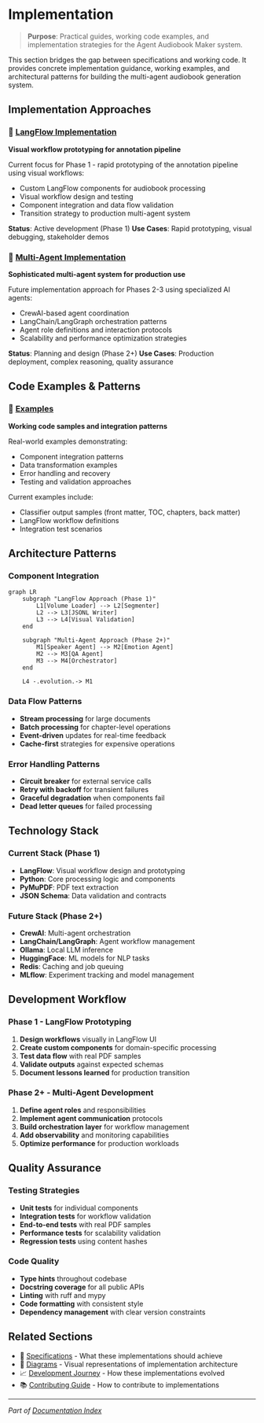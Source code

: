 # Implementation

> **Purpose**: Practical guides, working code examples, and implementation strategies for the Agent Audiobook Maker system.

This section bridges the gap between specifications and working code. It provides concrete implementation guidance, working examples, and architectural patterns for building the multi-agent audiobook generation system.

## Implementation Approaches

### 🎨 [LangFlow Implementation](langflow/README.md)
**Visual workflow prototyping for annotation pipeline**

Current focus for Phase 1 - rapid prototyping of the annotation pipeline using visual workflows:
- Custom LangFlow components for audiobook processing
- Visual workflow design and testing
- Component integration and data flow validation
- Transition strategy to production multi-agent system

**Status**: Active development (Phase 1)
**Use Cases**: Rapid prototyping, visual debugging, stakeholder demos

### 🤖 [Multi-Agent Implementation](multi-agent/README.md)  
**Sophisticated multi-agent system for production use**

Future implementation approach for Phases 2-3 using specialized AI agents:
- CrewAI-based agent coordination
- LangChain/LangGraph orchestration patterns
- Agent role definitions and interaction protocols
- Scalability and performance optimization strategies

**Status**: Planning and design (Phase 2+)
**Use Cases**: Production deployment, complex reasoning, quality assurance

## Code Examples & Patterns

### 📁 [Examples](examples/)
**Working code samples and integration patterns**

Real-world examples demonstrating:
- Component integration patterns
- Data transformation examples  
- Error handling and recovery
- Testing and validation approaches

Current examples include:
- Classifier output samples (front matter, TOC, chapters, back matter)
- LangFlow workflow definitions
- Integration test scenarios

## Architecture Patterns

### Component Integration
```mermaid
graph LR
    subgraph "LangFlow Approach (Phase 1)"
        L1[Volume Loader] --> L2[Segmenter] 
        L2 --> L3[JSONL Writer]
        L3 --> L4[Visual Validation]
    end
    
    subgraph "Multi-Agent Approach (Phase 2+)"
        M1[Speaker Agent] --> M2[Emotion Agent]
        M2 --> M3[QA Agent]
        M3 --> M4[Orchestrator]
    end
    
    L4 -.evolution.-> M1
```

### Data Flow Patterns
- **Stream processing** for large documents
- **Batch processing** for chapter-level operations
- **Event-driven** updates for real-time feedback
- **Cache-first** strategies for expensive operations

### Error Handling Patterns
- **Circuit breaker** for external service calls
- **Retry with backoff** for transient failures
- **Graceful degradation** when components fail
- **Dead letter queues** for failed processing

## Technology Stack

### Current Stack (Phase 1)
- **LangFlow**: Visual workflow design and prototyping
- **Python**: Core processing logic and components
- **PyMuPDF**: PDF text extraction
- **JSON Schema**: Data validation and contracts

### Future Stack (Phase 2+)  
- **CrewAI**: Multi-agent orchestration
- **LangChain/LangGraph**: Agent workflow management
- **Ollama**: Local LLM inference
- **HuggingFace**: ML models for NLP tasks
- **Redis**: Caching and job queuing
- **MLflow**: Experiment tracking and model management

## Development Workflow

### Phase 1 - LangFlow Prototyping
1. **Design workflows** visually in LangFlow UI
2. **Create custom components** for domain-specific processing
3. **Test data flow** with real PDF samples
4. **Validate outputs** against expected schemas
5. **Document lessons learned** for production transition

### Phase 2+ - Multi-Agent Development
1. **Define agent roles** and responsibilities
2. **Implement agent communication** protocols
3. **Build orchestration layer** for workflow management
4. **Add observability** and monitoring capabilities
5. **Optimize performance** for production workloads

## Quality Assurance

### Testing Strategies
- **Unit tests** for individual components
- **Integration tests** for workflow validation
- **End-to-end tests** with real PDF samples
- **Performance tests** for scalability validation
- **Regression tests** using content hashes

### Code Quality
- **Type hints** throughout codebase
- **Docstring coverage** for all public APIs
- **Linting** with ruff and mypy
- **Code formatting** with consistent style
- **Dependency management** with clear version constraints

## Related Sections

- 📝 [Specifications](../02-specifications/README.md) - What these implementations should achieve
- 🎨 [Diagrams](../04-diagrams/README.md) - Visual representations of implementation architecture
- 📈 [Development Journey](../05-development/README.md) - How these implementations evolved
- 📚 [Contributing Guide](../05-development/guides/CONTRIBUTING.md) - How to contribute to implementations

---

*Part of [Documentation Index](../README.md)*
